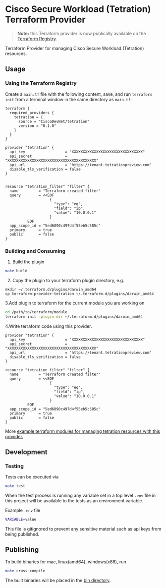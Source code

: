 # Cisco Secure Workload (Tetration) Terraform Provider

> **Note:** this Terraform provider is now publically available on the [Terraform Registry](https://registry.terraform.io/providers/CiscoDevNet/tetration/latest).
 
Terraform Provider for managing Cisco Secure Workload (Tetration) resources.

## Usage

### Using the Terraform Registry

Create a `main.tf` file with the following content, save, and run `terraform init` from a terminal window in the same directory as `main.tf`:

```hcl
terraform {
  required_providers {
    tetration = {
      source = "CiscoDevNet/tetration"
      version = "0.1.0"
    }
  }
}

provider "tetration" {
  api_key                  = "XXXXXXXXXXXXXXXXXXXXXXXXXXXXXXXX"
  api_secret               = "XXXXXXXXXXXXXXXXXXXXXXXXXXXXXXXXXXXXXXXX"
  api_url                  = "https://tenant.tetrationpreview.com"
  disable_tls_verification = false
}


resource "tetration_filter" "filter" {
  name         = "Terraform created filter"
  query        = <<EOF
                    {
                      "type": "eq",
                      "field": "ip",
                      "value": "10.0.0.1"
                    }
          EOF
  app_scope_id = "5ed6890c497d4f55eb5c585c"
  primary      = true
  public       = false
}
```

### Building and Consuming

1. Build the plugin

```bash
make build
```

2. Copy the plugin to your terraform plugin directory, e.g.

```
mkdir ~/.terraform.d/plugins/darwin_amd64
cp terraform-provider-tetration ~/.terraform.d/plugins/darwin_amd64
```

3.Add plugin to terraform for the current module you are working on

```bash
cd /path/to/terraform/module
terraform init -plugin-dir ~/.terraform.d/plugins/darwin_amd64
```

4.Write terraform code using this provider.

```hcl
provider "tetration" {
  api_key                  = "XXXXXXXXXXXXXXXXXXXXXXXXXXXXXXXX"
  api_secret               = "XXXXXXXXXXXXXXXXXXXXXXXXXXXXXXXXXXXXXXXX"
  api_url                  = "https://tenant.tetrationpreview.com"
  disable_tls_verification = false
}

resource "tetration_filter" "filter" {
  name         = "Terraform created filter"
  query        = <<EOF
                    {
                      "type": "eq",
                      "field": "ip",
                      "value": "10.0.0.1"
                    }
          EOF
  app_scope_id = "5ed6890c497d4f55eb5c585c"
  primary      = true
  public       = false
}
```

More [example terraform modules for managing tetration resources with this provider.](./examples)

## Development

### Testing

Tests can be executed via

```bash
make test
```

When the test process is running any variable set in a top level `.env` file in this project will be available to the tests as an environment variable.

Example `.env` file

```bash
VARIABLE=value
```

This file is gitignored to prevent any sensitive material such as api keys from being published.

## Publishing

To build binaries for mac, linux(amd64), windows(x86), run

```bash
make cross-compile
```

The built binaries will be placed in the [bin directory](./bin).
